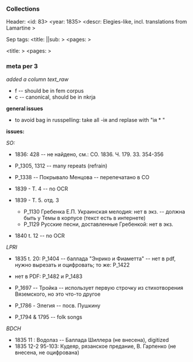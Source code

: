 ### Collections

Header:
<id: 83>
<year: 1835>
<descr: Elegies-like, incl. translations from Lamartine >


Sep tags:
<title: ||sub: >
<pages: >
  
<title: >
<pages: >

<genre title: >
<notes: >
  
  
### meta per 3
  
*added a column text_raw*  
* f -- should be in fem corpus
* c -- canonical, should be in nkrja
  
**general issues**
* to avoid bag in russpelling: take all -iя and replase with "iя * "
  

**issues:**  
  
*SO:*
* 1836: 428 -- не найдено, см.: СО. 1836. Ч. 179. 33. 354-356
  

* P_1305, 1312 -- many repeats (refrain)
* P_1338 -- Покрывало Менцова -- перепечатано в СО
  

* 1839 - T. 4 -- no OCR  

* 1839 - Т. 5. отд. 3
	* Р_1130 Гребенка Е.П. Украинская мелодия: нет в экз. -- должна быть у Темы в корпусе (текст есть в интернете)
	* Р_1129 Русские песни, доставленные Гребенкой: нет в экз.

* 1840 t. 12 -- no OCR 

*LPRI*
- 1835 t. 20: P_1404 -- баллада "Энрико и Фиаметта" -- нет в pdf, нужно вырезать и оцифровать; то же: Р_1422
- нет в PDF: P_1482 и P_1483

- P_1697 -- Тройка -- использует первую строчку из стихотворения Вяземского, но это что-то другое
- P_1786 - Элегия -- посв. Пушкину
- P_1794 & 1795 -- folk songs


*BDCH* 
- 1835 11 : Водолаз -- Баллада Шиллера (не внесена), digitized
- 1835 12-2 95-103: Кудеяр,  рязанское предание, В. Гарпенко (не внесена, не оцифрована)